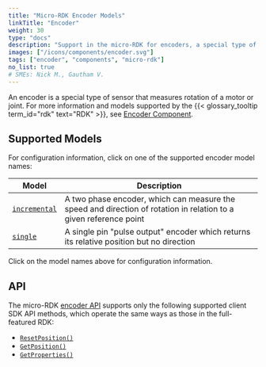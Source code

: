 ```yaml
---
title: "Micro-RDK Encoder Models"
linkTitle: "Encoder"
weight: 30
type: "docs"
description: "Support in the micro-RDK for encoders, a special type of sensor that measures rotation of a motor or joint."
images: ["/icons/components/encoder.svg"]
tags: ["encoder", "components", "micro-rdk"]
no_list: true
# SMEs: Nick M., Gautham V.
---
```


An encoder is a special type of sensor that measures rotation of a motor or joint.
For more information and models supported by the {{< glossary_tooltip term_id="rdk" text="RDK" >}}, see [Encoder Component](/components/encoder/).

## Supported Models

For configuration information, click on one of the supported encoder model names:

<!-- prettier-ignore -->
| Model | Description |
| ----- | ----------- |
| [`incremental`](incremental/) | A two phase encoder, which can measure the speed and direction of rotation in relation to a given reference point |
| [`single`](single/) | A single pin "pulse output" encoder which returns its relative position but no direction |

Click on the model names above for configuration information.

## API

The micro-RDK [encoder API](/components/encoder/#api) supports only the following supported client SDK API methods, which operate the same ways as those in the full-featured RDK:

- [`ResetPosition()`](/components/encoder/#resetposition)
- [`GetPosition()`](/components/encoder/#getposition)
- [`GetProperties()`](/components/encoder/#getproperties)
